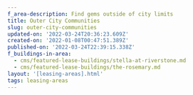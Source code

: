 ```yaml
---
f_area-description: Find gems outside of city limits
title: Outer City Communities
slug: outer-city-communities
updated-on: '2022-03-24T20:36:23.609Z'
created-on: '2022-01-08T00:47:51.389Z'
published-on: '2022-03-24T22:39:15.338Z'
f_buildings-in-area:
  - cms/featured-lease-buildings/stella-at-riverstone.md
  - cms/featured-lease-buildings/the-rosemary.md
layout: '[leasing-areas].html'
tags: leasing-areas
---
```



